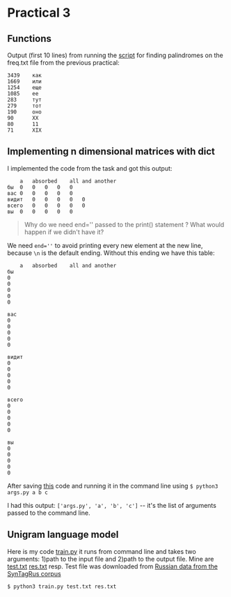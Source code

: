 # Practical 3
## Functions
Output (first 10 lines) from running the [script](https://github.com/Veranchos/ftyers.github.io/blob/master/2018-komp-ling/practicals/Practical%203/palindrome.py) for finding palindromes 
on the freq.txt file from the previous practical:
```
3439    как  
1669    или  
1254    еще  
1085    ее  
283     тут  
279     тот  
190     оно  
90      XX  
80      11  
71      XIX  
```

## Implementing n dimensional matrices with dict

I implemented the code from the task and got this output:
```
	a	absorbed	all	and	another
бы	0	0	0	0	0	
вас	0	0	0	0	0	
видит	0	0	0	0	0	
всего	0	0	0	0	0	
вы	0	0	0	0	0	
```
>Why do we need end='' passed to the print() statement ? What would happen if we didn't have it?

We need ```end=''``` to avoid printing every new element at the new line, because ```\n``` is the default ending.
Without this ending we have this table:
```
	a	absorbed	all	and	another
бы	
0	
0	
0	
0	
0	

вас	
0	
0	
0	
0	
0	

видит	
0	
0	
0	
0	
0	

всего	
0	
0	
0	
0	
0	

вы	
0	
0	
0	
0	
0	

```
After saving [this](https://github.com/Veranchos/ftyers.github.io/blob/master/2018-komp-ling/practicals/Practical%203/args.py) code and running it in the command line using
```$ python3 args.py a b c ```

I had this output:
```['args.py', 'a', 'b', 'c']```
-- it's the list of arguments passed to the command line.

## Unigram language model
Here is my code [train.py](https://github.com/Veranchos/ftyers.github.io/blob/master/2018-komp-ling/practicals/Practical%203/train.py) it runs from command line and takes two arguments: 1)path to the input file and 2)path to the output file. Mine are [test.txt](https://github.com/Veranchos/ftyers.github.io/blob/master/2018-komp-ling/practicals/Practical%203/test.txt) [res.txt](https://github.com/Veranchos/ftyers.github.io/blob/master/2018-komp-ling/practicals/Practical%203/res.txt) resp. Test file was downloaded from [Russian data from the SynTagRus corpus](https://github.com/UniversalDependencies/UD_Russian-SynTagRus/blob/master/ru_syntagrus-ud-test.conllu)
``` 
$ python3 train.py test.txt res.txt

